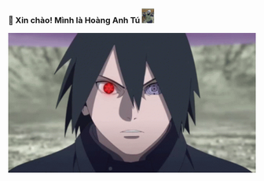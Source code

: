 ### 👋 Xin chào! Mình là Hoàng Anh Tú <img src="gif/kakashi.gif" width="25"></h1>

<a href="#" target="_blank">
  <img src="gif/TylerUltra.gif" width="1200" alt="Click to see the source" />
</a>
